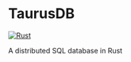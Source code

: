 # TaurusDB

[![Rust](https://github.com/fujianbang/TaurusDB/actions/workflows/rust.yml/badge.svg)](https://github.com/fujianbang/TaurusDB/actions/workflows/rust.yml)

A distributed SQL database in Rust